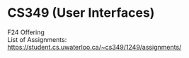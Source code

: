 # CS349 (User Interfaces)

F24 Offering <br/> 
List of Assignments: https://student.cs.uwaterloo.ca/~cs349/1249/assignments/
